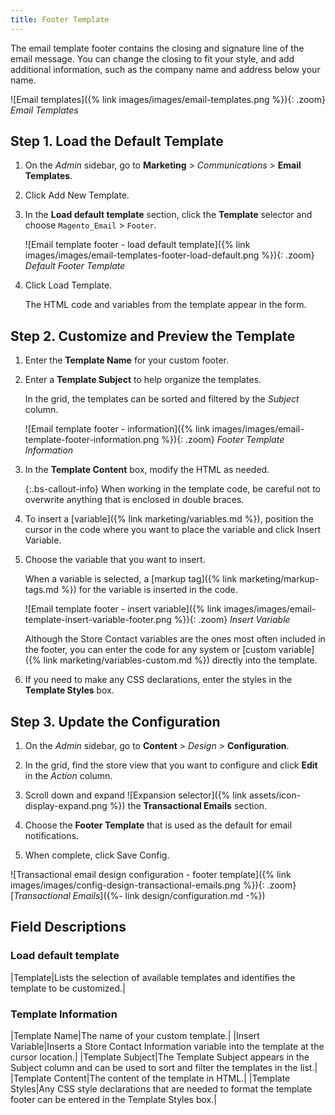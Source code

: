 ```yaml
---
title: Footer Template
---
```


The email template footer contains the closing and signature line of the email message. You can change the closing to fit your style, and add additional information, such as the company name and address below your name.

![Email templates]({% link images/images/email-templates.png %}){: .zoom}
_Email Templates_

## Step 1. Load the Default Template

1. On the _Admin_ sidebar, go to **Marketing** > _Communications_ > **Email Templates**.

1. Click <span class="btn">Add New Template</span>.

1. In the **Load default template** section, click the **Template** selector and choose `Magento_Email` > `Footer`.

    ![Email template footer - load default template]({% link images/images/email-templates-footer-load-default.png %}){: .zoom}
    _Default Footer Template_

1. Click <span class="btn">Load Template</span>.

    The HTML code and variables from the template appear in the form.

## Step 2. Customize and Preview the Template

1. Enter the **Template Name** for your custom footer.

1. Enter a **Template Subject** to help organize the templates.

   In the grid, the templates can be sorted and filtered by the _Subject_ column.

    ![Email template footer - information]({% link images/images/email-template-footer-information.png %}){: .zoom}
    _Footer Template Information_

1. In the **Template Content** box, modify the HTML as needed.

    {:.bs-callout-info}
    When working in the template code, be careful not to overwrite anything that is enclosed in double braces.

1. To insert a [variable]({% link marketing/variables.md %}), position the cursor in the code where you want to place the variable and click <span class="btn">Insert Variable</span>.

1. Choose the variable that you want to insert.

    When a variable is selected, a [markup tag]({% link marketing/markup-tags.md %}) for the variable is inserted in the code.

    ![Email template footer - insert variable]({% link images/images/email-template-insert-variable-footer.png %}){: .zoom}
    _Insert Variable_

    Although the Store Contact variables are the ones most often included in the footer, you can enter the code for any system or [custom variable]({% link marketing/variables-custom.md %}) directly into the template.

1. If you need to make any CSS declarations, enter the styles in the **Template Styles** box.

## Step 3. Update the Configuration

1. On the _Admin_ sidebar, go to **Content** > _Design_ > **Configuration**.

1. In the grid, find the store view that you want to configure and click **Edit** in the _Action_ column.

1. Scroll down and expand ![Expansion selector]({% link assets/icon-display-expand.png %}) the **Transactional Emails** section.

1. Choose the **Footer Template** that is used as the default for email notifications.

1. When complete, click <span class="btn">Save Config</span>.

![Transactional email design configuration - footer template]({% link images/images/config-design-transactional-emails.png %}){: .zoom}
[_Transactional Emails_]({%- link design/configuration.md -%})

## Field Descriptions

### Load default template

|Template|Lists the selection of available templates and identifies the template to be customized.|

### Template Information

|Template Name|The name of your custom template.|
|Insert Variable|Inserts a Store Contact Information variable into the template at the cursor location.|
|Template Subject|The Template Subject appears in the Subject column and can be used to sort and filter the templates in the list.|
|Template Content|The content of the template in HTML.|
|Template Styles|Any CSS style declarations that are needed to format the template footer can be entered in the Template Styles box.|
